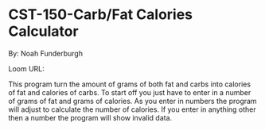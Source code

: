 # CST-150-Carb/Fat Calories Calculator
By: Noah Funderburgh

Loom URL: 

This program turn the amount of grams of both fat and carbs into calories of fat and calories of carbs.
To start off you just have to enter in a number of grams of fat and grams of calories. As you enter in numbers
the program will adjust to calculate the number of calories. If you enter in anything other then a number
the program will show invalid data.